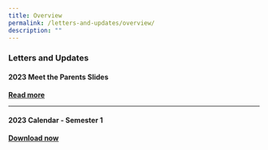 ```yaml
---
title: Overview
permalink: /letters-and-updates/overview/
description: ""
---
```

### Letters and Updates

#### 2023 Meet the Parents Slides

**[Read more](/letters-and-updates/2023mtp/)**

***

#### 2023 Calendar - Semester 1

**[Download now](/files/2023%20School%20Term%20Calendar%20-%20Semester%201.pdf)**